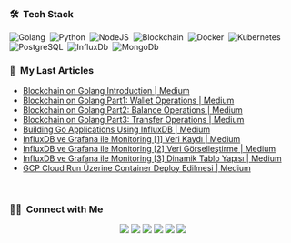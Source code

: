 

### 🛠 &nbsp;Tech Stack

![Golang](https://img.shields.io/badge/-Go-05122A?style=flat&logo=Go)&nbsp;
![Python](https://img.shields.io/badge/-Python-05122A?style=flat&logo=python)&nbsp;
![NodeJS](https://img.shields.io/badge/-NodeJS-05122A?style=flat&logo=nodejs)&nbsp;
![Blockchain](https://img.shields.io/badge/-Blockchain-05122A?style=flat&logo=Ethereum)&nbsp;
![Docker](https://img.shields.io/badge/-Docker-05122A?style=flat&logo=docker)&nbsp;
![Kubernetes](https://img.shields.io/badge/-Kubernetes-05122A?style=flat&logo=kubernetes&logoColor=ffffff)&nbsp;
![PostgreSQL](https://img.shields.io/badge/-PostgreSQL-05122A?style=flat&logo=Postgresql)&nbsp;
![InfluxDb](https://img.shields.io/badge/-Influxdb-05122A?style=flat&logo=influxdb)&nbsp;
![MongoDb](https://img.shields.io/badge/-MongoDB-05122A?style=flat&logo=mongodb)&nbsp;


### 🔖 &nbsp;My Last Articles
- [Blockchain on Golang Introduction | Medium](https://coinsbench.com/blockchain-on-golang-df87098beef9)
- [Blockchain on Golang Part1: Wallet Operations | Medium](https://coinsbench.com/blockchain-on-golang-part1-wallet-operations-d234fe2b3b0d)
- [Blockchain on Golang Part2: Balance Operations | Medium](https://coinsbench.com/blockchain-on-golang-part2-balance-operations-ed47bf08cfa2)
- [Blockchain on Golang Part3: Transfer Operations | Medium](https://coinsbench.com/blockchain-on-golang-part3-transfer-operations-869dca8a792e)
- [Building Go Applications Using InfluxDB | Medium](https://ajiybanesij.medium.com/building-go-applications-using-influxdb-87b462fd9d70)
- [InfluxDB ve Grafana ile Monitoring [1] Veri Kaydı | Medium](https://medium.com/@ajiybanesij/influxdb-ve-grafana-ile-monitoring-1-73a6de0b4445)
- [InfluxDB ve Grafana ile Monitoring [2] Veri Görselleştirme | Medium](https://ajiybanesij.medium.com/influxdb-ve-grafana-ile-monitoring-2-veri-g%C3%B6rselle%C5%9Ftirme-d1127bc2691)
- [InfluxDB ve Grafana ile Monitoring [3] Dinamik Tablo Yapısı | Medium](https://ajiybanesij.medium.com/influxdb-ve-grafana-ile-monitoring-3-dinamik-tablo-yap%C4%B1s%C4%B1-7438349353aa)
- [GCP Cloud Run Üzerine Container Deploy Edilmesi | Medium](https://ajiybanesij.medium.com/gcp-cloud-run-%C3%BCzerine-container-deploy-edilmesi-7256df0e996a)


<br/>


### 🤝🏻 &nbsp;Connect with Me

<p align="center">
<a href="https://ajiyba.com/"><img src="https://img.shields.io/badge/-ajiyba.com-3423A6?style=flat&logo=App-Store&logoColor=white"/></a>
<a href="https://twitter.com/ajiybanesij"><img src="https://img.shields.io/badge/-@ajiybanesij-1da1f2?style=flat&logo=Twitter&logoColor=white"/></a>
<a href="https://www.linkedin.com/in/ajiybanesij/"><img src="https://img.shields.io/badge/-ajiybanesij-0077B5?style=flat&logo=Linkedin&logoColor=white"/></a>
<a href="mailto:ajiybanesij@hotmail.com"><img src="https://img.shields.io/badge/-ajiybanesij@hotmail.com-D14836?style=flat&logo=Gmail&logoColor=white"/></a>
<a href="https://www.instagram.com/ajiybanesij/"><img src="https://img.shields.io/badge/-@ajiybanesij-E4405F?style=flat&logo=Instagram&logoColor=white"/></a>
<a href="https://medium.com/@ajiybanesij"><img src="https://img.shields.io/badge/-@ajiybanesij-000000?style=flat&logo=Medium&logoColor=white"/></a>

</p>
    
    
